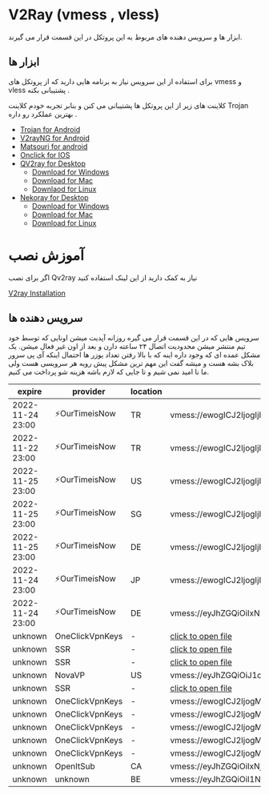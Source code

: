 # V2Ray (vmess , vless)
ابزار ها و سرویس دهنده های مربوط به این پروتکل در این قسمت قرار می گیرند. 

## ابزار ها 
برای استفاده از این سرویس نیاز به برنامه هایی دارید که از پروتکل های vmess و vless پشتیبانی بکنه . 

کلاینت های زیر از این پروتکل ها پشتیبانی  می کنن و بنابر تجربه خودم کلاینت Trojan بهترین عملکرد رو داره . 

- [Trojan for Android](/trojan/app)
- [V2rayNG for Android](/v2ray/app)
- [Matsouri for android](v2ray/app)
- [Onclick for IOS](https://apps.apple.com/us/app/oneclick-safe-easy-fast/id1545555197)
- [QV2ray for Desktop](/v2ray/app)
  - [Download for Windows](https://github.com/Qv2ray/Qv2ray/releases/download/v2.7.0/Qv2ray-v2.7.0-Windows-Installer.exe) 
  - [Download for Mac](https://github.com/Qv2ray/Qv2ray/releases/download/v2.7.0/Qv2ray-v2.7.0-macOS-x64.dmg)
  - [Downlaod for Linux](https://github.com/Qv2ray/Qv2ray/releases/download/v2.7.0/Qv2ray-v2.7.0-linux-x64.AppImage)
- [Nekoray for Desktop](https://github.com/MatsuriDayo/nekoray)
  - [Download for Windows](https://github.com/MatsuriDayo/nekoray/releases/download/2.3/nekoray-2.3-2022-11-09-windows64.zip)
  - [Download for Mac](https://github.com/MatsuriDayo/nekoray/releases/download/2.3/nekoray-2.3-2022-11-09-macos-amd64.dmg)
  - [Download for Linux](https://github.com/MatsuriDayo/nekoray/releases/download/2.3/nekoray-2.3-2022-11-09-linux64.zip)

# آموزش نصب 
اگر برای نصب Qv2ray نیاز به کمک دارید از این لینک استفاده کنید 

[V2ray Installation](/v2ray/guide/)


## سرویس دهنده ها 
سرویس هایی که در این قسمت قرار می گیره روزانه آپدیت میشن  اونایی که  توسط خود تیم منتشر میشن محدودیت اتصال ۲۴ ساعته دارن و بعد از اون غیر فعال میشن. یک مشکل عمده ای که وجود داره اینه که با بالا رفتن تعداد یوزر ها احتمال اینکه آی پی سرور بلاک بشه هست و میشه گفت این مهم ترین مشکل پیش رویه هر سرویسی هست ولی ما نا امید نمی شیم و تا جایی که لازم باشه هزینه شو پرداخت می کنیم. 

| expire | provider | location | url |
| ----- | ----- | ---- | ----- |
| 2022-11-24 23:00 | ⚡OurTimeisNow | TR | vmess://ewogICJ2IjogIjIiLAogICJwcyI6ICLimqFBbm9ueW1vdXNlIzAwMS1PdXJUaW1lSXNOb3fimqEiLAogICJhZGQiOiAiOTEuMjQxLjQ5LjU3IiwKICAicG9ydCI6IDQ5MjEwLAogICJpZCI6ICIyNDA2MjI3Ny0xYTYxLTRmZDMtOTlkYi01MDNjZWEwODUzNTQiLAogICJhaWQiOiAwLAogICJuZXQiOiAid3MiLAogICJ0eXBlIjogIm5vbmUiLAogICJob3N0IjogIiIsCiAgInBhdGgiOiAiL3ZtZXNzIiwKICAidGxzIjogIm5vbmUiCn0= |
| 2022-11-22 23:00 | ⚡OurTimeisNow | TR | vmess://ewogICJ2IjogIjIiLAogICJwcyI6ICLimqFBbm9ueW1vdXNlIzAwMi1PdXJUaW1lSXNOb3fimqEiLAogICJhZGQiOiAiOTEuMjQxLjQ5LjU3IiwKICAicG9ydCI6IDEyODA1LAogICJpZCI6ICI0YzM4YjJkZS00MWM3LTQwY2ItZmQ1YS01ODFlODgzNDJkODYiLAogICJhaWQiOiAwLAogICJuZXQiOiAid3MiLAogICJ0eXBlIjogIm5vbmUiLAogICJob3N0IjogIiIsCiAgInBhdGgiOiAiL3ZtZXNzIiwKICAidGxzIjogIm5vbmUiCn0= |
| 2022-11-25 23:00 | ⚡OurTimeisNow | US | vmess://ewogICJ2IjogIjIiLAogICJwcyI6ICLimqFBbm9ueW1vdXNlIzAxMC1PdXJUaW1lSXNOb3fimqEiLAogICJhZGQiOiAiMy4xMzMuMTMuMjQ3IiwKICAicG9ydCI6IDgwLAogICJpZCI6ICJhNDlmZWM3MS00YjgxLTQzNDYtYjc4My1hZTE4YWJjY2Q3NTEiLAogICJhaWQiOiAwLAogICJuZXQiOiAid3MiLAogICJ0eXBlIjogIm5vbmUiLAogICJob3N0IjogIiIsCiAgInBhdGgiOiAiL3ZtZXNzIiwKICAidGxzIjogIm5vbmUiCn0= | 
| 2022-11-25 23:00 | ⚡OurTimeisNow | SG | vmess://ewogICJ2IjogIjIiLAogICJwcyI6ICLimqFBbm9ueW1vdXNlIzAzMC1PdXJUaW1lSXNOb3fimqEiLAogICJhZGQiOiAiMTM5LjE2Mi4yNC4yMjEiLAogICJwb3J0IjogMzY1MDksCiAgImlkIjogIjNjYTcyNGQ0LTY0NjgtNDNlMy1lNWY0LWEyOGYyOTk4M2YyZCIsCiAgImFpZCI6IDAsCiAgIm5ldCI6ICJ3cyIsCiAgInR5cGUiOiAibm9uZSIsCiAgImhvc3QiOiAiIiwKICAicGF0aCI6ICIvdm1lc3MiLAogICJ0bHMiOiAibm9uZSIKfQ== | 
| 2022-11-25 23:00 | ⚡OurTimeisNow | DE | vmess://ewogICJ2IjogIjIiLAogICJwcyI6ICLimqFBbm9ueW1vdXNlIzAyMC1PdXJUaW1lSXNOb3fimqEiLAogICJhZGQiOiAiMTcyLjEwNS43NC4xMzQiLAogICJwb3J0IjogMzc4NjcsCiAgImlkIjogIjQ2MjNmOTQ5LWUwZTQtNGQ0MC1kMTc3LTA0OWNhNmZkNzUxOCIsCiAgImFpZCI6IDAsCiAgIm5ldCI6ICJ3cyIsCiAgInR5cGUiOiAibm9uZSIsCiAgImhvc3QiOiAiIiwKICAicGF0aCI6ICIvdm1lc3MiLAogICJ0bHMiOiAibm9uZSIKfQ== |  
| 2022-11-24 23:00 | ⚡OurTimeisNow | JP | vmess://ewogICJ2IjogIjIiLAogICJwcyI6ICLimqFBbm9ueW1vdXNlIzA0MC1PdXJUaW1lSXNOb3fimqEiLAogICJhZGQiOiAiMTcyLjEwNS4yMjUuMzEiLAogICJwb3J0IjogNTY2NDksCiAgImlkIjogIjM2ODRlN2YxLTFlMTEtNDA0NS1lNzNhLTA1NDAyNzI4OGY4MCIsCiAgImFpZCI6IDAsCiAgIm5ldCI6ICJ3cyIsCiAgInR5cGUiOiAibm9uZSIsCiAgImhvc3QiOiAiIiwKICAicGF0aCI6ICIvdm1lc3MiLAogICJ0bHMiOiAibm9uZSIKfQ== |
| 2022-11-24 23:00 | ⚡OurTimeisNow | DE | vmess://eyJhZGQiOiIxNzIuMTA0LjI1My4yMzkiLCJhaWQiOjAsImhvc3QiOiIiLCJpZCI6ImMxOTJjNGU1LWRlMWYtNDQ1Yi1jNGUzLWMyODU5MGYzYjI1MCIsIm5ldCI6IndzIiwicGF0aCI6Ii8iLCJwb3J0IjozMTI3OCwicHMiOiLimqFBbm9ueW1vdXNlIzA1MC1PdXJUaW1lSXNOb3fimqEiLCJzY3kiOiJhZXMtMTI4LWdjbSIsInRscyI6Im5vbmUiLCJ0eXBlIjoibm9uZSIsInYiOjJ9 |
| unknown | OneClickVpnKeys | - | [click to open file](/v2ray/config/oneclickvpnkeys-1401-08-16.txt) |
| unknown | SSR | - | [click to open file](/v2ray/config/ssr-1401-08-14.txt) |
| unknown | SSR | - | [click to open file](/v2ray/config/ssr-1401-08-20.txt) |
| unknown | NovaVP | US | vmess://eyJhZGQiOiJ1c2Eubm92YWZhcnNpLmNvbSIsImFpZCI6MCwiaG9zdCI6IiIsImlkIjoiYzRmMDQ2OTctMDgxYy00MTg1LWU1MjgtMDlkZGE1MDI5MjdmIiwibmV0Ijoid3MiLCJwYXRoIjoiLyIsInBvcnQiOjE3MjcsInBzIjoiVEcgQE5vdmFWUCIsInNjeSI6ImFlcy0xMjgtZ2NtIiwidGxzIjoibm9uZSIsInR5cGUiOiJub25lIiwidiI6Mn0= | 
| unknown | SSR | - | [click to open file](/v2ray/config/ssr-1401-08-28.txt) |
| unknown | OneClickVpnKeys | - | vmess://ewogICJ2IjogMiwKICAicHMiOiAi8J+Hp/Cfh6pCRV8wMSIsCiAgImFkZCI6ICI1Ny4xMjguNDUuMTYxIiwKICAicG9ydCI6IDgwLAogICJpZCI6ICIzNWQyNTg5OS1lZDIwLTQ2ZDktOWM3Yy05OWMwZDQxNGQ1ZTQiLAogICJhaWQiOiAwLAogICJuZXQiOiAid3MiLAogICJob3N0IjogIjU3LjEyOC40NS4xNjEiLAogICJwYXRoIjogIi91c2VyIiwKICAidHlwZSI6ICIiLAogICJ0bHMiOiAiIiwKICAic25pIjogIiIsCiAgInNjeSI6ICJhdXRvIgp9 | 
| unknown | OneClickVpnKeys | - | vmess://ewogICJ2IjogMiwKICAicHMiOiAi8J+Hq/Cfh64xMjdAb25lY2xpY2t2cG5rZXlzIiwKICAiYWRkIjogIjEzNS4xODEuOTUuMTI3IiwKICAicG9ydCI6IDQ0MywKICAiaWQiOiAiNmI3Y2JjNDEtZmI4MC00MWE4LThlYjYtYjViZGIwZTg2MTQ3IiwKICAiYWlkIjogMCwKICAibmV0IjogInRjcCIsCiAgImhvc3QiOiAiIiwKICAicGF0aCI6ICIvIiwKICAidHlwZSI6ICJodHRwIiwKICAidGxzIjogIiIsCiAgInNuaSI6ICIiLAogICJzY3kiOiAiYXV0byIKfQ== | 
| unknown | OneClickVpnKeys | - | vmess://ewogICJ2IjogMiwKICAicHMiOiAiREUgMiDihpIgb3Blbml0c3ViLmNvbSIsCiAgImFkZCI6ICIyMDYuODEuMzEuMTg0IiwKICAicG9ydCI6IDYyNDUsCiAgImlkIjogIjlkMzljYjM0LTUyNjEtNDNmYi1iMGY4LTRmOGEyMmIxMGYxNSIsCiAgImFpZCI6IDAsCiAgIm5ldCI6ICJ3cyIsCiAgImhvc3QiOiAiIiwKICAicGF0aCI6ICIvIiwKICAidHlwZSI6ICIiLAogICJ0bHMiOiAiIiwKICAic25pIjogIiIsCiAgInNjeSI6ICJhdXRvIgp9 | 
| unknown | OneClickVpnKeys | - | vmess://ewogICJ2IjogMiwKICAicHMiOiAi8J+HsfCfh7lMVF8zMiB8MzAuNTJNYiIsCiAgImFkZCI6ICI4NC4zMi40LjI1IiwKICAicG9ydCI6IDMzODksCiAgImlkIjogIjg4Njg2OGUyLWIzZmMtNGEyYy04YzY2LTFkMjY5MTg2MTY3MSIsCiAgImFpZCI6IDAsCiAgIm5ldCI6ICJ3cyIsCiAgImhvc3QiOiAiODQuMzIuNC4yNSIsCiAgInBhdGgiOiAiLyIsCiAgInR5cGUiOiAiIiwKICAidGxzIjogIiIsCiAgInNuaSI6ICIiLAogICJzY3kiOiAiYXV0byIKfQ== |
| unknown | OneClickVpnKeys | - | vmess://ewogICJ2IjogMiwKICAicHMiOiAi8J+HqfCfh6oxOTlAb25lY2xpY2t2cG5rZXlzIiwKICAiYWRkIjogIjE2MS4zNS42Ni4xOTkiLAogICJwb3J0IjogMjAxOTEsCiAgImlkIjogIjNlMmM0ODIwLWY1YjYtNDM4OS1hMTQzLTJhZTVjZTYwMDc0OCIsCiAgImFpZCI6IDAsCiAgIm5ldCI6ICJ3cyIsCiAgImhvc3QiOiAiIiwKICAicGF0aCI6ICIvIiwKICAidHlwZSI6ICIiLAogICJ0bHMiOiAiIiwKICAic25pIjogIiIsCiAgInNjeSI6ICJhdXRvIgp9 |
| unknown | OpenItSub | CA | vmess://eyJhZGQiOiIxNjcuMTE0LjY3LjI1IiwiYWlkIjowLCJob3N0IjoiMDA1ZGdkZi5wYWdlcy5kZXYiLCJpZCI6IjY1MjE4ZmU4LWQ5YzItNGUwNy05NWJiLWNiNmUzNzlhNDQwYiIsIm5ldCI6IndzIiwicGF0aCI6Ii82NTIxOGZlOC1kOWMyLTRlMDctOTViYi1jYjZlMzc5YTQ0MGItdm0iLCJwb3J0Ijo0NDMsInBzIjoiQ0EgMSDihpIgb3Blbml0c3ViLmNvbSIsInNjeSI6ImF1dG8iLCJzbmkiOiIwMDVkZ2RmLnBhZ2VzLmRldiIsInRscyI6InRscyIsInR5cGUiOiJub25lIiwidiI6Mn0= | 
| unknown | unknown | BE | vmess://eyJhZGQiOiI1Ny4xMjguNDUuMTYxIiwiYWlkIjowLCJob3N0IjoiNTcuMTI4LjQ1LjE2MSIsImlkIjoiMzVkMjU4OTktZWQyMC00NmQ5LTljN2MtOTljMGQ0MTRkNWU0IiwibmV0Ijoid3MiLCJwYXRoIjoiL3VzZXIiLCJwb3J0Ijo4MCwicHMiOiLwn4en8J+HqkJFXzIxIiwic2N5IjoiYXV0byIsInRscyI6Im5vbmUiLCJ0eXBlIjoibm9uZSIsInYiOjJ9 |
